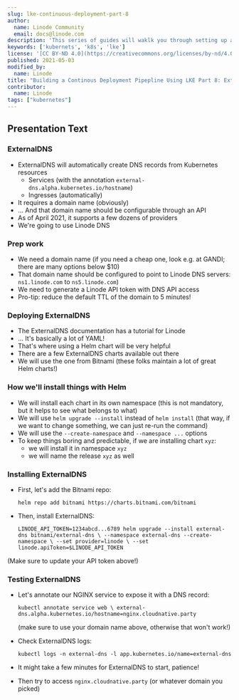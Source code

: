 ```yaml
---
slug: lke-continuous-deployment-part-8
author:
  name: Linode Community
  email: docs@linode.com
description: 'This series of guides will waklk you through setting up a continous deployment pipeline on LKE.'
keywords: ['kubernets', 'k8s', 'lke']
license: '[CC BY-ND 4.0](https://creativecommons.org/licenses/by-nd/4.0)'
published: 2021-05-03
modified_by:
  name: Linode
title: "Building a Continous Deployment Pipepline Using LKE Part 8: External DNS"
contributor:
  name: Linode
tags: ["kubernetes"]
---
```


## Presentation Text

### ExternalDNS

- ExternalDNS will automatically create DNS records from Kubernetes resources
    - Services (with the annotation `external-dns.alpha.kubernetes.io/hostname`)
    - Ingresses (automatically)
- It requires a domain name (obviously)
- ... And that domain name should be configurable through an API
- As of April 2021, it supports a few dozens of providers
- We're going to use Linode DNS

### Prep work

- We need a domain name
(if you need a cheap one, look e.g. at GANDI; there are many options below $10)
- That domain name should be configured to point to Linode DNS servers: `ns1.linode.com` to `ns5.linode.com`)
- We need to generate a Linode API token with DNS API access
- Pro-tip: reduce the default TTL of the domain to 5 minutes!

### Deploying ExternalDNS

- The ExternalDNS documentation has a tutorial for Linode
- ... It's basically a lot of YAML!
- That's where using a Helm chart will be very helpful
- There are a few ExternalDNS charts available out there
- We will use the one from Bitnami (these folks maintain a lot of great Helm charts!)

### How we'll install things with Helm

- We will install each chart in its own namespace (this is not mandatory, but it helps to see what belongs to what)
- We will use `helm upgrade --install` instead of `helm install` (that way, if we want to change something, we can just re-run the command)
- We will use the `--create-namespace` and `--namespace ...` options
- To keep things boring and predictable, if we are installing chart `xyz`:
    - we will install it in namespace `xyz`
    - we will name the release `xyz` as well

### Installing ExternalDNS

- First, let's add the Bitnami repo:

      helm repo add bitnami https://charts.bitnami.com/bitnami

- Then, install ExternalDNS:

      LINODE_API_TOKEN=1234abcd...6789 helm upgrade --install external-dns bitnami/external-dns \ --namespace external-dns --create-namespace \ --set provider=linode \ --set linode.apiToken=$LINODE_API_TOKEN

(Make sure to update your API token above!)

### Testing ExternalDNS

- Let's annotate our NGINX service to expose it with a DNS record:

      kubectl annotate service web \ external-dns.alpha.kubernetes.io/hostname=nginx.cloudnative.party

  (make sure to use your domain name above, otherwise that won't work!)

- Check ExternalDNS logs:

      kubectl logs -n external-dns -l app.kubernetes.io/name=external-dns

- It might take a few minutes for ExternalDNS to start, patience!
- Then try to access `nginx.cloudnative.party` (or whatever domain you picked)

